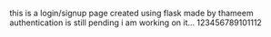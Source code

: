 this is a login/signup page created using flask made by thameem
authentication is still pending i am working on it...
123456789101112